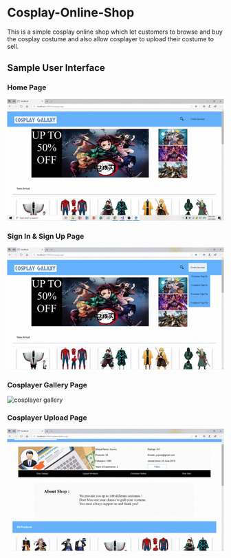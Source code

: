 # Cosplay-Online-Shop
This is a simple cosplay online shop which let customers to browse and buy the cosplay costume and also allow cosplayer to upload their costume to sell.
## Sample User Interface
### Home Page
![home](https://github.com/yujune/Cosplay-Online-Shop/blob/master/screenshots/home.gif)

### Sign In & Sign Up Page
![signIn signUp](https://github.com/yujune/Cosplay-Online-Shop/blob/master/screenshots/SignInUp.gif)

### Cosplayer Gallery Page
![cosplayer gallery](https://github.com/yujune/Cosplay-Online-Shop/blob/master/screenshots/CosplayerView.gif)

### Cosplayer Upload Page
![upload](https://github.com/yujune/Cosplay-Online-Shop/blob/master/screenshots/CosplayerUpload.gif)
